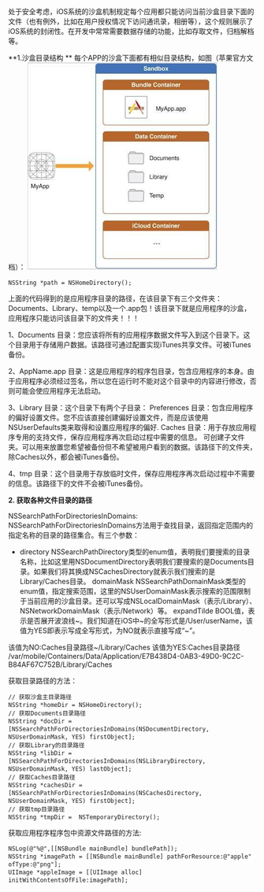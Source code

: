 处于安全考虑，iOS系统的沙盒机制规定每个应用都只能访问当前沙盒目录下面的文件（也有例外，比如在用户授权情况下访问通讯录，相册等），这个规则展示了iOS系统的封闭性。在开发中常常需要数据存储的功能，比如存取文件，归档解档等。

**1.沙盒目录结构
**
每个APP的沙盒下面都有相似目录结构，如图（苹果官方文档）：
![](/assets/pic32-1.png)
```
NSString *path = NSHomeDirectory();
```
上面的代码得到的是应用程序目录的路径，在该目录下有三个文件夹：Documents、Library、temp以及一个.app包！该目录下就是应用程序的沙盒，应用程序只能访问该目录下的文件夹！！！

1、Documents 目录：您应该将所有的应用程序数据文件写入到这个目录下。这个目录用于存储用户数据。该路径可通过配置实现iTunes共享文件。可被iTunes备份。

2、AppName.app 目录：这是应用程序的程序包目录，包含应用程序的本身。由于应用程序必须经过签名，所以您在运行时不能对这个目录中的内容进行修改，否则可能会使应用程序无法启动。

3、Library 目录：这个目录下有两个子目录：
Preferences 目录：包含应用程序的偏好设置文件。您不应该直接创建偏好设置文件，而是应该使用NSUserDefaults类来取得和设置应用程序的偏好.
Caches 目录：用于存放应用程序专用的支持文件，保存应用程序再次启动过程中需要的信息。
可创建子文件夹。可以用来放置您希望被备份但不希望被用户看到的数据。该路径下的文件夹，除Caches以外，都会被iTunes备份。

4、tmp 目录：这个目录用于存放临时文件，保存应用程序再次启动过程中不需要的信息。该路径下的文件不会被iTunes备份。

**2. 获取各种文件目录的路径**

NSSearchPathForDirectoriesInDomains:
NSSearchPathForDirectoriesInDomains方法用于查找目录，返回指定范围内的指定名称的目录的路径集合。有三个参数：
- directory NSSearchPathDirectory类型的enum值，表明我们要搜索的目录名称，比如这里用NSDocumentDirectory表明我们要搜索的是Documents目录。如果我们将其换成NSCachesDirectory就表示我们搜索的是Library/Caches目录。
domainMask NSSearchPathDomainMask类型的enum值，指定搜索范围，这里的NSUserDomainMask表示搜索的范围限制于当前应用的沙盒目录。还可以写成NSLocalDomainMask（表示/Library）、NSNetworkDomainMask（表示/Network）等。
expandTilde BOOL值，表示是否展开波浪线~。我们知道在iOS中~的全写形式是/User/userName，该值为YES即表示写成全写形式，为NO就表示直接写成“~”。

该值为NO:Caches目录路径~/Library/Caches
该值为YES:Caches目录路径
/var/mobile/Containers/Data/Application/E7B438D4-0AB3-49D0-9C2C-B84AF67C752B/Library/Caches

获取目录路径的方法：
```
// 获取沙盒主目录路径
NSString *homeDir = NSHomeDirectory();
// 获取Documents目录路径
NSString *docDir = [NSSearchPathForDirectoriesInDomains(NSDocumentDirectory, NSUserDomainMask, YES) firstObject];
// 获取Library的目录路径
NSString *libDir = [NSSearchPathForDirectoriesInDomains(NSLibraryDirectory, NSUserDomainMask, YES) lastObject];
// 获取Caches目录路径
NSString *cachesDir = [NSSearchPathForDirectoriesInDomains(NSCachesDirectory, NSUserDomainMask, YES) firstObject];
// 获取tmp目录路径
NSString *tmpDir =  NSTemporaryDirectory();
```
获取应用程序程序包中资源文件路径的方法:
```
NSLog(@"%@",[[NSBundle mainBundle] bundlePath]);
NSString *imagePath = [[NSBundle mainBundle] pathForResource:@"apple" ofType:@"png"];
UIImage *appleImage = [[UIImage alloc] initWithContentsOfFile:imagePath];
```

